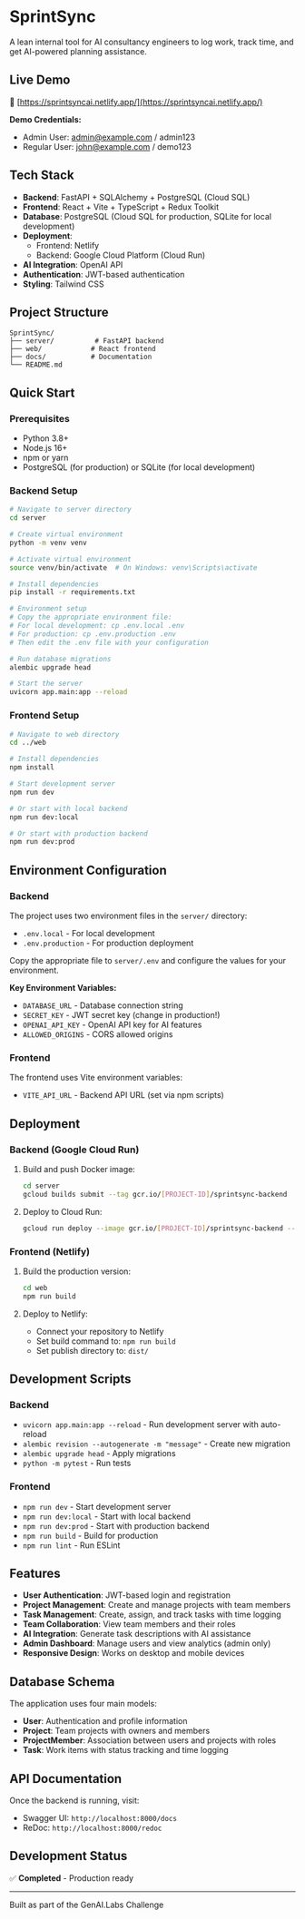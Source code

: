 # SprintSync

A lean internal tool for AI consultancy engineers to log work, track time, and get AI-powered planning assistance.

## Live Demo

🔗 [https://sprintsyncai.netlify.app/](https://sprintsyncai.netlify.app/)

**Demo Credentials:**
- Admin User: admin@example.com / admin123
- Regular User: john@example.com / demo123

## Tech Stack

- **Backend**: FastAPI + SQLAlchemy + PostgreSQL (Cloud SQL)
- **Frontend**: React + Vite + TypeScript + Redux Toolkit
- **Database**: PostgreSQL (Cloud SQL for production, SQLite for local development)
- **Deployment**: 
  - Frontend: Netlify
  - Backend: Google Cloud Platform (Cloud Run)
- **AI Integration**: OpenAI API
- **Authentication**: JWT-based authentication
- **Styling**: Tailwind CSS

## Project Structure

```
SprintSync/
├── server/          # FastAPI backend
├── web/            # React frontend
├── docs/           # Documentation
└── README.md
```

## Quick Start

### Prerequisites

- Python 3.8+
- Node.js 16+
- npm or yarn
- PostgreSQL (for production) or SQLite (for local development)

### Backend Setup

```bash
# Navigate to server directory
cd server

# Create virtual environment
python -m venv venv

# Activate virtual environment
source venv/bin/activate  # On Windows: venv\Scripts\activate

# Install dependencies
pip install -r requirements.txt

# Environment setup
# Copy the appropriate environment file:
# For local development: cp .env.local .env
# For production: cp .env.production .env
# Then edit the .env file with your configuration

# Run database migrations
alembic upgrade head

# Start the server
uvicorn app.main:app --reload
```

### Frontend Setup

```bash
# Navigate to web directory
cd ../web

# Install dependencies
npm install

# Start development server
npm run dev

# Or start with local backend
npm run dev:local

# Or start with production backend
npm run dev:prod
```

## Environment Configuration

### Backend

The project uses two environment files in the `server/` directory:
- `.env.local` - For local development
- `.env.production` - For production deployment

Copy the appropriate file to `server/.env` and configure the values for your environment.

**Key Environment Variables:**
- `DATABASE_URL` - Database connection string
- `SECRET_KEY` - JWT secret key (change in production!)
- `OPENAI_API_KEY` - OpenAI API key for AI features
- `ALLOWED_ORIGINS` - CORS allowed origins

### Frontend

The frontend uses Vite environment variables:
- `VITE_API_URL` - Backend API URL (set via npm scripts)

## Deployment

### Backend (Google Cloud Run)

1. Build and push Docker image:
   ```bash
   cd server
   gcloud builds submit --tag gcr.io/[PROJECT-ID]/sprintsync-backend
   ```

2. Deploy to Cloud Run:
   ```bash
   gcloud run deploy --image gcr.io/[PROJECT-ID]/sprintsync-backend --platform managed
   ```

### Frontend (Netlify)

1. Build the production version:
   ```bash
   cd web
   npm run build
   ```

2. Deploy to Netlify:
   - Connect your repository to Netlify
   - Set build command to: `npm run build`
   - Set publish directory to: `dist/`

## Development Scripts

### Backend

- `uvicorn app.main:app --reload` - Run development server with auto-reload
- `alembic revision --autogenerate -m "message"` - Create new migration
- `alembic upgrade head` - Apply migrations
- `python -m pytest` - Run tests

### Frontend

- `npm run dev` - Start development server
- `npm run dev:local` - Start with local backend
- `npm run dev:prod` - Start with production backend
- `npm run build` - Build for production
- `npm run lint` - Run ESLint

## Features

- **User Authentication**: JWT-based login and registration
- **Project Management**: Create and manage projects with team members
- **Task Management**: Create, assign, and track tasks with time logging
- **Team Collaboration**: View team members and their roles
- **AI Integration**: Generate task descriptions with AI assistance
- **Admin Dashboard**: Manage users and view analytics (admin only)
- **Responsive Design**: Works on desktop and mobile devices

## Database Schema

The application uses four main models:
- **User**: Authentication and profile information
- **Project**: Team projects with owners and members
- **ProjectMember**: Association between users and projects with roles
- **Task**: Work items with status tracking and time logging

## API Documentation

Once the backend is running, visit:
- Swagger UI: `http://localhost:8000/docs`
- ReDoc: `http://localhost:8000/redoc`

## Development Status

✅ **Completed** - Production ready

---

Built as part of the GenAI.Labs Challenge